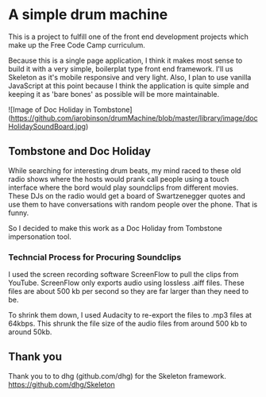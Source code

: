 # A simple drum machine

This is a project to fulfill one of the front end development projects which make up the Free Code Camp curriculum.

Because this is a single page application, I think it makes most sense to build it with a very simple, boilerplat type front end framework. I'll us Skeleton as it's mobile responsive and very light. Also, I plan to use vanilla JavaScript at this point because I think the application is quite simple and keeping it as 'bare bones' as possible will be more maintainable.

![Image of Doc Holiday in Tombstone]
(https://github.com/iarobinson/drumMachine/blob/master/library/image/docHolidaySoundBoard.jpg)

## Tombstone and Doc Holiday

While searching for interesting drum beats, my mind raced to these old radio shows where the hosts would prank call people using a touch interface where the bord would play soundclips from different movies. These DJs on the radio would get a board of Swartzenegger quotes and use them to have conversations with random people over the phone. That is funny.

So I decided to make this work as a Doc Holiday from Tombstone impersonation tool.

### Techncial Process for Procuring Soundclips

I used the screen recording software ScreenFlow to pull the clips from YouTube. ScreenFlow only exports audio using lossless .aiff files. These files are about 500 kb per second so they are far larger than they need to be.

To shrink them down, I used Audacity to re-export the files to .mp3 files at 64kbps. This shrunk the file size of the audio files from around 500 kb to around 50kb.

## Thank you

Thank you to to dhg (github.com/dhg) for the Skeleton framework.
https://github.com/dhg/Skeleton